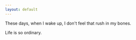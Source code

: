 ```yaml
---
layout: default
---
```


These days, when I wake up, I don't feel that rush in my bones.

Life is so ordinary.
